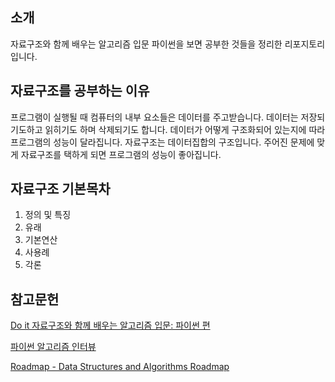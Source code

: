 ## 소개
자료구조와 함께 배우는 알고리즘 입문 파이썬을 보면 공부한 것들을 정리한 
리포지토리입니다.

## 자료구조를 공부하는 이유
프로그램이 실행될 때 컴퓨터의 내부 요소들은 데이터를 주고받습니다. 데이터는 저장되기도하고 읽히기도 하며 삭제되기도 합니다. 데이터가 어떻게 구조화되어 있는지에 따라 프로그램의 성능이 달라집니다. 자료구조는 데이터집합의 구조입니다. 주어진 문제에 맞게 자료구조를 택하게 되면 프로그램의 성능이 좋아집니다.

## 자료구조 기본목차
1. 정의 및 특징
2. 유래
3. 기본연산
4. 사용례
5. 각론


## 참고문헌

[Do it 자료구조와 함께 배우는 알고리즘 입문: 파이썬 편](https://m.yes24.com/Goods/Detail/91219874)

[파이썬 알고리즘 인터뷰](https://product.kyobobook.co.kr/detail/S000001932748)

[Roadmap - Data Structures and Algorithms Roadmap](https://roadmap.sh/datastructures-and-algorithms)